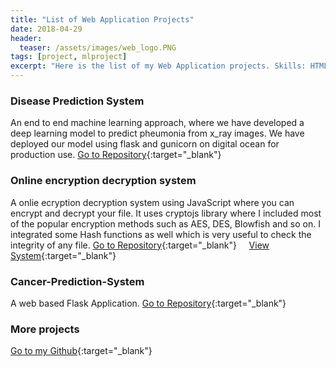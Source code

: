 ```yaml
---
title: "List of Web Application Projects"
date: 2018-04-29
header:
  teaser: /assets/images/web_logo.PNG
tags: [project, mlproject]
excerpt: "Here is the list of my Web Application projects. Skills: HTML, CSS, JavaScript, Python, Flask Web Framework, Cloud, VM, Deployment"
---
```

### Disease Prediction System
An end to end machine learning approach, where we have developed a deep learning model to predict pheumonia from x_ray images. We have deployed our model using flask and gunicorn on digital ocean for production use.
[Go to Repository](https://github.com/sheikhhanif/disease_prediction_system){:target="_blank"} 


### Online encryption decryption system
A onlie ecryption decryption system using JavaScript where you can encrypt and decrypt your file. It uses cryptojs library where I included most of the popular encryption methods such as
AES, DES, Blowfish and so on. I integrated some Hash functions as well which is very useful to check the integrity of any file.
     [Go to Repository](https://github.com/sheikhhanif/encryption.git){:target="_blank"} &nbsp; &nbsp;  [View System](https://sheikhhanif.github.io/encryption/){:target="_blank"}


### Cancer-Prediction-System
A web based Flask Application.
[Go to Repository](https://github.com/sheikhhanif/Cancer-Prediction-System){:target="_blank"} 


### More projects
[Go to my Github](https://github.com/sheikhhanif/){:target="_blank"}
